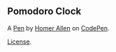 Pomodoro Clock
--------------


A [Pen](https://codepen.io/HomerAllen/pen/ENBNmK) by [Homer Allen](http://codepen.io/HomerAllen) on [CodePen](http://codepen.io/).

[License](https://codepen.io/HomerAllen/pen/ENBNmK/license).
